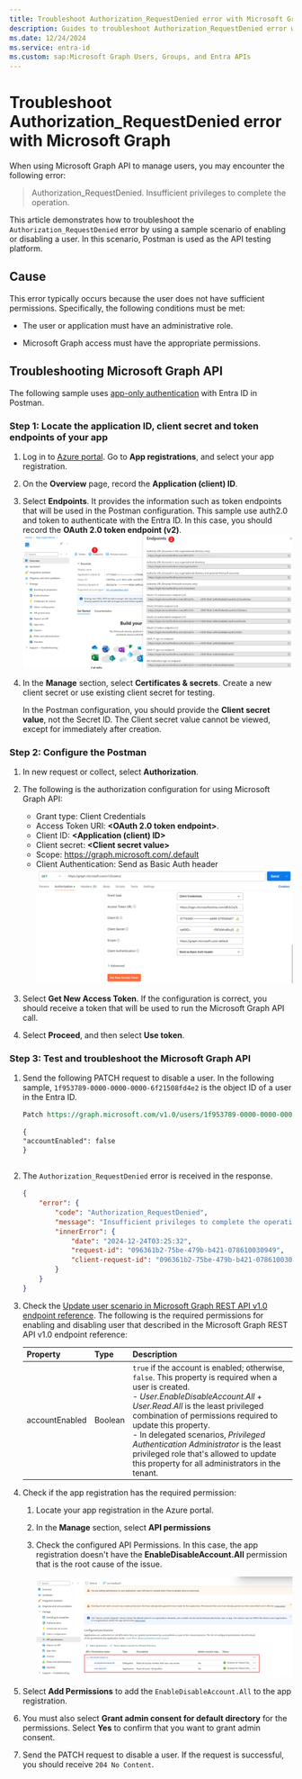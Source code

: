 ```yaml
---
title: Troubleshoot Authorization_RequestDenied error with Microsoft Graph
description: Guides to troubleshoot Authorization_RequestDenied error with Microsoft Graph in Postman.
ms.date: 12/24/2024
ms.service: entra-id
ms.custom: sap:Microsoft Graph Users, Groups, and Entra APIs
---
```


# Troubleshoot Authorization_RequestDenied error with Microsoft Graph

When using Microsoft Graph API to manage users, you may encounter the following error:

> Authorization_RequestDenied. Insufficient privileges to complete the operation.

This article demonstrates how to troubleshoot the `Authorization_RequestDenied` error by using a sample scenario of enabling or disabling a user. In this scenario, Postman is used as the API testing platform.

## Cause

This error typically occurs because the user does not have sufficient permissions. Specifically, the following conditions must be met:

- The user or application must have an administrative role.

- Microsoft Graph access must have the appropriate permissions.

## Troubleshooting Microsoft Graph API

The following sample uses [app-only authentication](/entra/identity-platform/permissions-consent-overview#app-only-access-access-without-a-user) with Entra ID in Postman.  

### Step 1: Locate the application ID, client secret and token endpoints of your app

1. Log in to [Azure portal](https://portal.azure.com). Go to **App registrations**, and select your app registration.  
1. On the **Overview** page, record the **Application (client) ID**.
1. Select **Endpoints**. It provides the information such as token endpoints that will be used in the Postman configuration. This sample use auth2.0 and token to authenticate with the Entra ID. In this case, you should record the **OAuth 2.0 token endpoint (v2)**.
    ![Check the endpoints of the app registration](./media/troubleshoot-authorization-requestdenied-graph-api/check-endpoints.png)
1. In the **Manage** section, select **Certificates & secrets**. Create a new client secret or use existing client secret for testing.

    In the Postman configuration, you should provide the **Client secret value**, not the Secret ID. The Client secret value cannot be viewed, except for immediately after creation.

### Step 2: Configure the Postman

1. In new request or collect, select **Authorization**.
1. The following is the authorization configuration for using Microsoft Graph API:

   - Grant type: Client Credentials
   - Access Token URl: **\<OAuth 2.0 token endpoint\>**.
   - Client ID: **\<Application (client) ID\>**
   - Client secret: **\<Client secret value\>**
   - Scope: https://graph.microsoft.com/.default
   - Client Authentication: Send as Basic Auth header
    ![Postman configurations](./media/troubleshoot-authorization-requestdenied-graph-api/postman-config.png)
1. Select **Get New Access Token**. If the configuration is correct, you should receive a token that will be used to run the Microsoft Graph API call.
1. Select **Proceed**, and then select **Use token**.

### Step 3: Test and troubleshoot the Microsoft Graph API

1. Send the following PATCH request to disable a user. In the following sample, `1f953789-0000-0000-0000-6f21508fd4e2` is the object ID of a user in the Entra ID.

    ``` REST
    Patch https://graph.microsoft.com/v1.0/users/1f953789-0000-0000-0000-6f21508fd4e2
    ```

    ```body
    {
    "accountEnabled": false
    }


    ```

1. The `Authorization_RequestDenied` error is received in the response.

    ```json
    {
        "error": {
            "code": "Authorization_RequestDenied",
            "message": "Insufficient privileges to complete the operation.",
            "innerError": {
                "date": "2024-12-24T03:25:32",
                "request-id": "096361b2-75be-479b-b421-078610030949",
                "client-request-id": "096361b2-75be-479b-b421-078610030949"
            }
        }
    }
    ```
        
1. Check the [Update user scenario in Microsoft Graph REST API v1.0 endpoint reference](/graph/api/user-update?view=graph-rest-1.0&tabs=http#permissions). The following is the required permissions for enabling and disabling user that described in the Microsoft Graph REST API v1.0 endpoint reference:

    | Property        | Type    | Description |
    |:----------------|:--------|:------------|
    | accountEnabled  | Boolean | `true` if the account is enabled; otherwise, `false`. This property is required when a user is created. <br/> - *User.EnableDisableAccount.All* + *User.Read.All* is the least privileged combination of permissions required to update this property. <br/> - In delegated scenarios, *Privileged Authentication Administrator* is the least privileged role that's allowed to update this property for all administrators in the tenant. |

1. Check if the app registration has the required permission:
    1. Locate your app registration in the Azure portal.
    2. In the **Manage** section, select **API permissions**
    3. Check the configured API Permissions. In this case, the app registration doesn't have the **EnableDisableAccount.All** permission that is the root cause of the issue.

        ![Postman configurations](./media/troubleshoot-authorization-requestdenied-graph-api/check-api-permissions.png)
1. Select **Add Permissions** to add the `EnableDisableAccount.All` to the app registration. 
1. You must also select **Grant admin consent for default directory** for the permissions. Select **Yes** to confirm that you want to grant admin consent.
1. Send the PATCH request to disable a user. If the request is successful, you should receive `204 No Content`.


